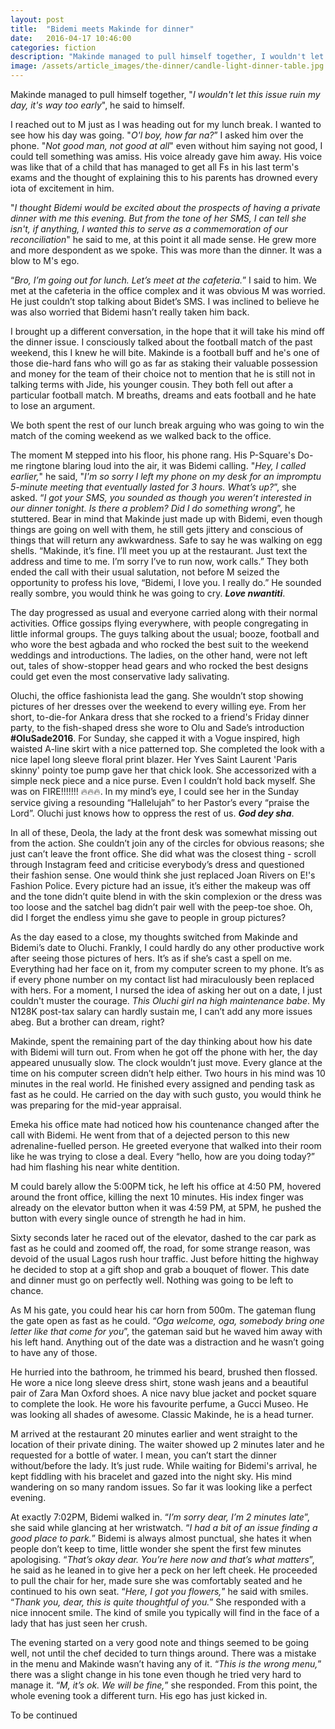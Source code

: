 ```yaml
---
layout: post
title:  "Bidemi meets Makinde for dinner"
date:   2016-04-17 10:46:00
categories: fiction
description: "Makinde managed to pull himself together, I wouldn't let this issue ruin my day, it's way to early, he said to himself."
image: /assets/article_images/the-dinner/candle-light-dinner-table.jpg
---
```


Makinde managed to pull himself together, "<em>I wouldn't let this issue ruin my day, it's way too early</em>", he said to himself.

I reached out to M just as I was heading out for my lunch break. I wanted to see how his day was going. "<em>O'l boy, how far na?</em>” I asked him over the phone. "<em>Not good man, not good at all</em>" even without him saying not good, I could tell something was amiss. His voice already gave him away. His voice was like that of a child that has managed to get all Fs in his last term's exams and the thought of explaining this to his parents has drowned every iota of excitement in him.

"<em>I thought Bidemi would be excited about the prospects of having a private dinner with me this evening. But from the tone of her SMS, I can tell she isn't, if anything, I wanted this to serve as a commemoration of our reconciliation</em>" he said to me, at this point it all made sense. He grew more and more despondent as we spoke. This was more than the dinner. It was a blow to M's ego.

“<em>Bro, I’m going out for lunch. Let’s meet at the cafeteria.</em>” I said to him. We met at the cafeteria in the office complex and it was obvious M was worried. He just couldn’t stop talking about Bidet’s SMS. I was inclined to believe he was also worried that Bidemi hasn’t really taken him back.

I brought up a different conversation, in the hope that it will take his mind off the dinner issue. I consciously talked about the football match of the past weekend, this I knew he will bite. Makinde is a football buff and he's one of those die-hard fans who will go as far as staking their valuable possession and money for the team of their choice not  to mention that he is still not in talking terms with Jide, his younger cousin. They both fell out after a particular football match. M breaths, dreams and eats football and he hate to lose an argument.

We both spent the rest of our lunch break arguing who was going to win the match of the coming weekend as we walked back to the office.

The moment M stepped into his floor, his phone rang. His P-Square's Do-me ringtone blaring loud into the air, it was Bidemi calling. "<em>Hey, I called earlier,</em>" he said, "<em>I'm so sorry I left my phone on my desk for an impromptu 5-minute meeting that eventually lasted for 3 hours. What’s up?</em>”, she asked. “<em>I got your SMS, you sounded as though you weren’t interested in our dinner tonight. Is there a problem? Did I do something wrong</em>”, he stuttered. Bear in mind that Makinde just made up with Bidemi, even though things are going on well with them, he still gets jittery and conscious of things that will return any awkwardness. Safe to say he was walking on egg shells. “Makinde, it’s fine. I’ll meet you up at the restaurant. Just text the address and time to me. I’m sorry I’ve to run now, work calls.” They both ended the call with their usual salutation, not before M seized the opportunity to profess his love, “Bidemi, I love you. I really do.” He sounded really sombre, you would think he was going to cry. <em><strong>Love nwantiti</strong></em>.

The day progressed as usual and everyone carried along with their normal activities. Office gossips flying everywhere, with people congregating in little informal groups. The guys talking about the usual; booze, football and who wore the best agbada and who rocked the best suit to the weekend weddings and introductions. The ladies, on the other hand, were not left out, tales of show-stopper head gears and who rocked the best designs could get even the most conservative lady salivating.

Oluchi, the office fashionista lead the gang. She wouldn’t stop showing pictures of her dresses over the weekend to every willing eye. From her short, to-die-for Ankara dress that she rocked to a friend's Friday dinner party, to the fish-shaped dress she wore to Olu and Sade’s introduction <strong>#OluSade2016</strong>. For Sunday, she capped it with a Vogue inspired, high waisted A-line skirt with a nice patterned top. She completed the look with a nice lapel long sleeve floral print blazer. Her Yves Saint Laurent 'Paris skinny' pointy toe pump gave her that chick look. She accessorized with a simple neck piece and a nice purse. Even I couldn’t hold back myself. She was on FIRE!!!!!!! 🔥🔥🔥. In my mind’s eye, I could see her in the Sunday service giving a resounding “Hallelujah” to her Pastor’s every “praise the Lord”. Oluchi just knows how to oppress the rest of us. <em><strong>God dey sha</strong></em>.

In all of these, Deola, the lady at the front desk was somewhat missing out from the action. She couldn’t join any of the circles for obvious reasons; she just can’t leave the front office. She did what was the closest thing - scroll through Instagram feed and criticise everybody’s dress and questioned their fashion sense. One would think she just replaced Joan Rivers on E!'s Fashion Police. Every picture had an issue, it’s either the makeup was off and the tone didn’t quite blend in with the skin complexion or the dress was too loose and the satchel bag didn’t pair well with the peep-toe shoe. Oh, did I forget the endless yimu she gave to people in group pictures?

As the day eased to a close, my thoughts switched from Makinde and Bidemi’s date to Oluchi. Frankly, I could hardly do any other productive work after seeing those pictures of hers. It’s as if she’s cast a spell on me. Everything had her face on it, from my computer screen to my phone. It’s as if every phone number on my contact list had miraculously been replaced with hers. For a moment, I nursed the idea of asking her out on a date, I just couldn't muster the courage. <em>This Oluchi girl na high maintenance babe</em>. My N128K post-tax salary can hardly sustain me, I can’t add any more issues abeg. But a brother can dream, right?

Makinde, spent the remaining part of the day thinking about how his date with Bidemi will turn out. From when he got off the phone with her, the day appeared unusually slow. The clock wouldn’t just move. Every glance at the time on his computer screen didn’t help either. Two hours in his mind was 10 minutes in the real world. He finished every assigned and pending task as fast as he could. He carried on the day with such gusto, you would think he was preparing for the mid-year appraisal.

Emeka his office mate had noticed how his countenance changed after the call with Bidemi. He went from that of a dejected person to this new adrenaline-fuelled person. He greeted everyone that walked into their room like he was trying to close a deal. Every “hello, how are you doing today?” had him flashing his near white dentition.

M could barely allow the 5:00PM tick, he left his office at 4:50 PM, hovered around the front office, killing the next 10 minutes. His index finger was already on the elevator button when it was 4:59 PM, at 5PM, he pushed the button with every single ounce of strength he had in him. 
 
Sixty seconds later he raced out of the elevator, dashed to the car park as fast as he could and zoomed off, the road, for some strange reason, was devoid of the usual Lagos rush hour traffic. Just before hitting the highway he decided to stop at a gift shop and grab a bouquet of flower. This date and dinner must go on perfectly well. Nothing was going to be left to chance. 

As M his gate, you could hear his car horn from 500m. The gateman flung the gate open as fast as he could. “<em>Oga welcome, oga, somebody bring one letter like that come for you</em>”, the gateman said but he waved him away with his left hand. Anything out of the date was a distraction and he wasn’t going to have any of those.

He hurried into the bathroom, he trimmed his beard, brushed then flossed. He wore a nice long sleeve dress shirt, stone wash jeans and a beautiful pair of Zara Man Oxford shoes. A nice navy blue jacket and pocket square to complete the look. He wore his favourite perfume, a Gucci Museo. He was looking all shades of awesome. Classic Makinde, he is a head turner.

M arrived at the restaurant 20 minutes earlier and went straight to the location of their private dining. The waiter showed up 2 minutes later and he requested for a bottle of water. I mean, you can’t start the dinner without/before the lady. It’s just rude. While waiting for Bidemi's arrival, he kept fiddling with his bracelet and gazed into the night sky. His mind wandering on so many random issues. So far it was looking like a perfect evening.

At exactly 7:02PM, Bidemi walked in. “<em>I’m sorry dear, I’m 2 minutes late</em>”, she said while glancing at her wristwatch. “<em>I had a bit of an issue finding a good place to park.</em>” Bidemi is always almost punctual, she hates it when people don’t keep to time, little wonder she spent the first few minutes apologising. “<em>That’s okay dear. You’re here now and that’s what matters</em>”, he said as he leaned in to give her a peck on her left cheek. He proceeded to pull the chair for her, made sure she was comfortably seated and he continued to his own seat. “<em>Here, I got you flowers,</em>” he said with smiles. “<em>Thank you, dear, this is quite thoughtful of you.</em>” She responded with a nice innocent smile. The kind of smile you typically will find in the face of a lady that has just seen her crush.

The evening started on a very good note and things seemed to be going well, not until the chef decided to turn things around. There was a mistake in the menu and Makinde wasn’t having any of it. “<em>This is the wrong menu,</em>” there was a slight change in his tone even though he tried very hard to manage it. “<em>M, it’s ok. We will be fine,</em>” she responded. From this point, the whole evening took a different turn. His ego has just kicked in.  

To be continued